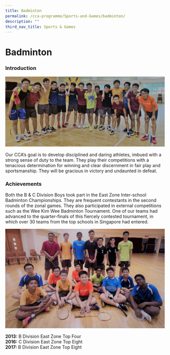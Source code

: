 ```yaml
---
title: Badminton
permalink: /cca-programme/Sports-and-Games/badminton/
description: ""
third_nav_title: Sports & Games
---
```

# Badminton
### Introduction

![](/images/Student%20Development%20Programme/CCA%20Programme/Sports%20&%20Games/2020%20Web%20Page%20Photo%201.jpg)

Our CCA’s goal is to develop disciplined and daring athletes, imbued with a strong sense of duty to the team. They play their competitions with a tenacious determination for winning and clear discernment in fair play and sportsmanship. They will be gracious in victory and undaunted in defeat.

### Achievements 

Both the B & C Division Boys took part in the East Zone Inter-school Badminton Championships. They are frequent contestants in the second rounds of the zonal games. They also participated in external competitions such as the Wee Kim Wee Badminton Tournament. One of our teams had advanced to the quarter-finals of this fiercely contested tournament, in which over 30 teams from the top schools in Singapore had entered.

![](/images/Student%20Development%20Programme/CCA%20Programme/Sports%20&%20Games/2020%20Web%20Page%20Photo%202.jpg)

**2013:** B Division East Zone Top Four  
**2016:** C Division East Zone Top Eight  
**2017:** B Division East Zone Top Eight
